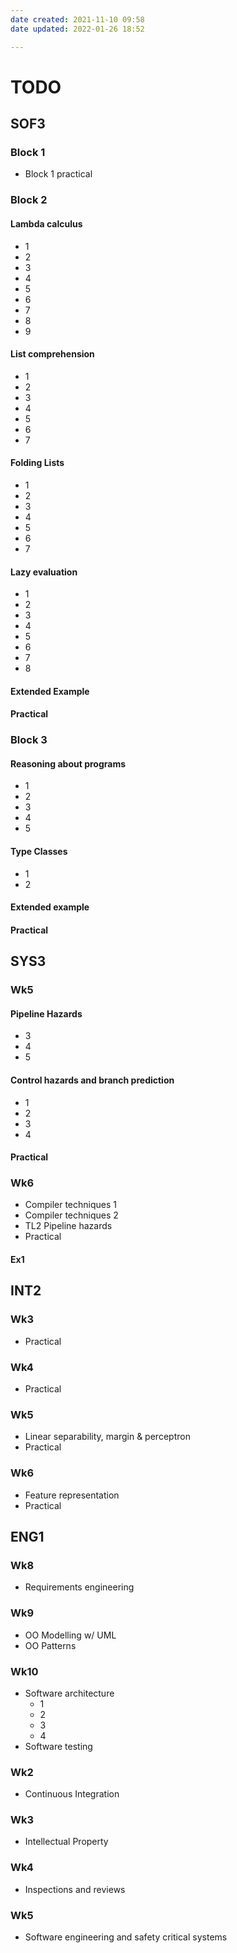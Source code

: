 ```yaml
---
date created: 2021-11-10 09:58
date updated: 2022-01-26 18:52

---
```


# TODO

## SOF3

### Block 1
- Block 1 practical

### Block 2
#### Lambda calculus
- 1
- 2
- 3
- 4
- 5
- 6
- 7
- 8
- 9

#### List comprehension
- 1
- 2
- 3
- 4
- 5
- 6
- 7

#### Folding Lists
- 1
- 2
- 3
- 4
- 5
- 6
- 7

#### Lazy evaluation
- 1
- 2
- 3
- 4
- 5
- 6
- 7
- 8

#### Extended Example

#### Practical

### Block 3

#### Reasoning about programs
- 1
- 2
- 3
- 4
- 5

#### Type Classes
- 1
- 2

#### Extended example

#### Practical

## SYS3
### Wk5

#### Pipeline Hazards
- 3
- 4
- 5

#### Control hazards and branch prediction
- 1
- 2
- 3
- 4

#### Practical

### Wk6
- Compiler techniques 1
- Compiler techniques 2
- TL2 Pipeline hazards
- Practical

#### Ex1

## INT2
### Wk3
- Practical

### Wk4
- Practical

### Wk5
- Linear separability, margin & perceptron
- Practical

### Wk6
- Feature representation
- Practical

## ENG1
### Wk8
- Requirements engineering

### Wk9
- OO Modelling w/ UML
- OO Patterns

### Wk10
- Software architecture
	- 1
	- 2
	- 3
	- 4
- Software testing

### Wk2
- Continuous Integration

### Wk3
- Intellectual Property

### Wk4
- Inspections and reviews

### Wk5
- Software engineering and safety critical systems